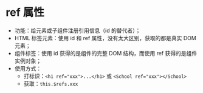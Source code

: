 # ref 属性

- 功能：给元素或子组件注册引用信息（id 的替代者）；
- HTML 标签元素：使用 id 和 ref 属性，没有太大区别，获取的都是真实 DOM 元素；
- 组件标签：使用 id 获得的是组件的完整 DOM 结构，而使用 ref 获得的是组件实例对象；
- 使用方式：
    - 打标识：```<h1 ref="xxx">...</h1>``` 或 ```<School ref="xxx"></School>```
    - 获取：```this.$refs.xxx```
